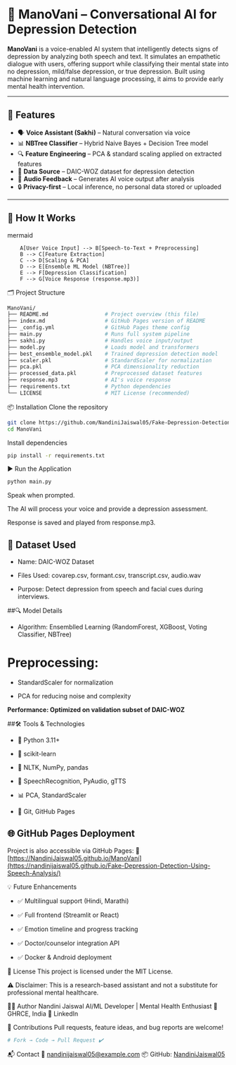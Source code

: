 # 🧠 ManoVani – Conversational AI for Depression Detection

**ManoVani** is a voice-enabled AI system that intelligently detects signs of depression by analyzing both speech and text. It simulates an empathetic dialogue with users, offering support while classifying their mental state into no depression, mild/false depression, or true depression. Built using machine learning and natural language processing, it aims to provide early mental health intervention.

---

## 🌟 Features

- 🗣️ **Voice Assistant (Sakhi)** – Natural conversation via voice
- 📊 **NBTree Classifier** – Hybrid Naive Bayes + Decision Tree model
- 🔍 **Feature Engineering** – PCA & standard scaling applied on extracted features
- 🧾 **Data Source** – DAIC-WOZ dataset for depression detection
- 📁 **Audio Feedback** – Generates AI voice output after analysis
- 🔒 **Privacy-first** – Local inference, no personal data stored or uploaded

---

## 🧠 How It Works

mermaid
```graph TD;
    A[User Voice Input] --> B[Speech-to-Text + Preprocessing]
    B --> C[Feature Extraction]
    C --> D[Scaling & PCA]
    D --> E[Ensemble ML Model (NBTree)]
    E --> F[Depression Classification]
    F --> G[Voice Response (response.mp3)]
```
🗂️ Project Structure
```graphql
ManoVani/
├── README.md                  # Project overview (this file)
├── index.md                   # GitHub Pages version of README
├── _config.yml                # GitHub Pages theme config
├── main.py                    # Runs full system pipeline
├── sakhi.py                   # Handles voice input/output
├── model.py                   # Loads model and transformers
├── best_ensemble_model.pkl    # Trained depression detection model
├── scaler.pkl                 # StandardScaler for normalization
├── pca.pkl                    # PCA dimensionality reduction
├── processed_data.pkl         # Preprocessed dataset features
├── response.mp3               # AI's voice response
├── requirements.txt           # Python dependencies
└── LICENSE                    # MIT License (recommended)
```
📦 Installation
Clone the repository

```bash
git clone https://github.com/NandiniJaiswal05/Fake-Depression-Detection-Using-Speech-Analysis.git
cd ManoVani
```
Install dependencies
```bash
pip install -r requirements.txt
```
▶️ Run the Application
```bash
python main.py
```
Speak when prompted.

The AI will process your voice and provide a depression assessment.

Response is saved and played from response.mp3.

## 🧪 Dataset Used
- Name: DAIC-WOZ Dataset

- Files Used: covarep.csv, formant.csv, transcript.csv, audio.wav

- Purpose: Detect depression from speech and facial cues during interviews.

##🔍 Model Details
- Algorithm: Ensemblled Learning (RandomForest, XGBoost, Voting Classifier, NBTree)

# Preprocessing:

- StandardScaler for normalization

- PCA for reducing noise and complexity

**Performance: Optimized on validation subset of DAIC-WOZ**

##🛠️ Tools & Technologies
- 🐍 Python 3.11+

- 🔬 scikit-learn

- 🧠 NLTK, NumPy, pandas

- 🧏 SpeechRecognition, PyAudio, gTTS

- 📊 PCA, StandardScaler

- 📁 Git, GitHub Pages

## 🌐 GitHub Pages Deployment
Project is also accessible via GitHub Pages:
📍 [https://NandiniJaiswal05.github.io/ManoVani](https://nandinijaiswal05.github.io/Fake-Depression-Detection-Using-Speech-Analysis/)

💡 Future Enhancements
- ✅ Multilingual support (Hindi, Marathi)

- ✅ Full frontend (Streamlit or React)

- ✅ Emotion timeline and progress tracking

- ✅ Doctor/counselor integration API

- ✅ Docker & Android deployment

📜 License
This project is licensed under the MIT License.

⚠️ Disclaimer: This is a research-based assistant and not a substitute for professional mental healthcare.

🙋‍♀️ Author
Nandini Jaiswal
AI/ML Developer | Mental Health Enthusiast
📍 GHRCE, India
🔗 LinkedIn

🤝 Contributions
Pull requests, feature ideas, and bug reports are welcome!

```bash
# Fork → Code → Pull Request ✔️
```
📬 Contact
📧 nandinijaiswal05@example.com
📦 GitHub: [NandiniJaiswal05](https://github.com/NandiniJaiswal05)

